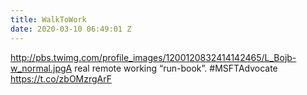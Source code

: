 ```yaml
---
title: WalkToWork
date: 2020-03-10 06:49:01 Z
---
```


 http://pbs.twimg.com/profile_images/1200120832414142465/L_Bojb-w_normal.jpgA real remote working “run-book”.
 #MSFTAdvocate https://t.co/zbOMzrgArF